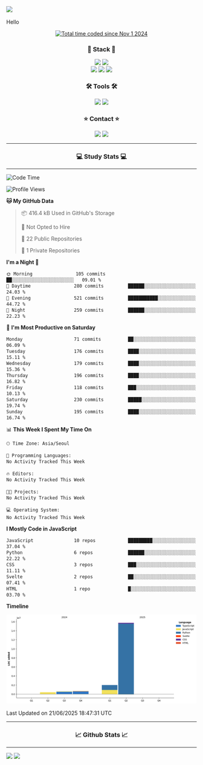 <img src="https://capsule-render.vercel.app/api?type=waving&color=gradient&height=300&section=header&text=Hello!!&desc=well%20come%20to%20my%20github&fontSize=100&fontAlignY=40" />


Hello

<div align="center">
  <a href="https://wakatime.com/@fd6869de-70ad-450d-afba-272b60fdc4d3"><img src="https://wakatime.com/badge/user/fd6869de-70ad-450d-afba-272b60fdc4d3.svg"  alt="Total time coded since Nov 1 2024" /></a>
</div>




<h3 align="center">🌱 Stack 🌱</h3>
<div align="center">
  <img src="https://img.shields.io/badge/typescript-007ACC.svg?style=for-the-badge&logo=typescript&logoColor=white" />
  <img src="https://img.shields.io/badge/next.js-181717?style=for-the-badge&logo=nextdotjs&logoColor=white" />
</div>
<div align="center">
  <img src="https://img.shields.io/badge/javascript-yellow.svg?style=for-the-badge&logo=Javascript&logoColor=white" />
  <img src="https://img.shields.io/badge/html-E34F26?style=for-the-badge&logo=html5&logoColor=white" />
  <img src="https://img.shields.io/badge/css-1572B6?style=for-the-badge&logo=css3&logoColor=white"/>
</div>



<h3 align="center">🛠 Tools 🛠</h3>
<div align="center">
  <img src="https://img.shields.io/badge/github-181717.svg?style=for-the-badge&logo=github&logoColor=white" />
  <img src="https://img.shields.io/badge/Notion-F3F3F3.svg?style=for-the-badge&logo=notion&logoColor=black" />
</div>


<h3 align="center">⭐ Contact ⭐</h3>
<div align="center">
<img src="https://img.shields.io/badge/0sunghee122@gmail.com-EA4335?style=for-the-badge&logo=gmail&logoColor=FFFFFF"/>
<img src="https://img.shields.io/badge/jangseung11-E4405F?style=for-the-badge&logo=instagram&logoColor=FFFFFF"/>
</div>




---
<h3 align="center">💻 Study Stats 💻</h3>

---

<!--START_SECTION:waka-->
![Code Time](http://img.shields.io/badge/Code%20Time-209%20hrs%2035%20mins-blue)

![Profile Views](http://img.shields.io/badge/Profile%20Views-2-blue)

**🐱 My GitHub Data** 

> 📦 416.4 kB Used in GitHub's Storage 
 > 
> 🚫 Not Opted to Hire
 > 
> 📜 22 Public Repositories 
 > 
> 🔑 1 Private Repositories 
 > 
**I'm a Night 🦉** 

```text
🌞 Morning                105 commits         ██░░░░░░░░░░░░░░░░░░░░░░░   09.01 % 
🌆 Daytime                280 commits         ██████░░░░░░░░░░░░░░░░░░░   24.03 % 
🌃 Evening                521 commits         ███████████░░░░░░░░░░░░░░   44.72 % 
🌙 Night                  259 commits         ██████░░░░░░░░░░░░░░░░░░░   22.23 % 
```
📅 **I'm Most Productive on Saturday** 

```text
Monday                   71 commits          ██░░░░░░░░░░░░░░░░░░░░░░░   06.09 % 
Tuesday                  176 commits         ████░░░░░░░░░░░░░░░░░░░░░   15.11 % 
Wednesday                179 commits         ████░░░░░░░░░░░░░░░░░░░░░   15.36 % 
Thursday                 196 commits         ████░░░░░░░░░░░░░░░░░░░░░   16.82 % 
Friday                   118 commits         ███░░░░░░░░░░░░░░░░░░░░░░   10.13 % 
Saturday                 230 commits         █████░░░░░░░░░░░░░░░░░░░░   19.74 % 
Sunday                   195 commits         ████░░░░░░░░░░░░░░░░░░░░░   16.74 % 
```


📊 **This Week I Spent My Time On** 

```text
🕑︎ Time Zone: Asia/Seoul

💬 Programming Languages: 
No Activity Tracked This Week

🔥 Editors: 
No Activity Tracked This Week

🐱‍💻 Projects: 
No Activity Tracked This Week

💻 Operating System: 
No Activity Tracked This Week
```

**I Mostly Code in JavaScript** 

```text
JavaScript               10 repos            █████████░░░░░░░░░░░░░░░░   37.04 % 
Python                   6 repos             ██████░░░░░░░░░░░░░░░░░░░   22.22 % 
CSS                      3 repos             ███░░░░░░░░░░░░░░░░░░░░░░   11.11 % 
Svelte                   2 repos             ██░░░░░░░░░░░░░░░░░░░░░░░   07.41 % 
HTML                     1 repo              █░░░░░░░░░░░░░░░░░░░░░░░░   03.70 % 
```



**Timeline**

![Lines of Code chart](https://raw.githubusercontent.com/Jangseun/Jangseun/main/assets/bar_graph.png)


 Last Updated on 21/06/2025 18:47:31 UTC
<!--END_SECTION:waka-->
---


  

<h3 align="center">📈 Github Stats 📈</h3>

---
<p>
  <img height="180em" src="https://github-readme-stats.vercel.app/api?username=Jangseun&show_icons=true&theme=radical">
  <img height="180em" src="https://github-readme-stats.vercel.app/api/top-langs/?username=Jangseun&layout=compact&theme=radical">
</p>

